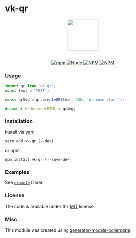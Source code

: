# vk-qr
<div align="center">
  <a href="https://github.com/VKCOM/vk-qr">
    <img width="100" height="100" src="https://pp.userapi.com/c854128/v854128442/183a0/rtZx2fxUV4w.jpg">
  </a>
  <br>
  <br>

  [![npm][npm]][npm-url]
  ![Node](https://img.shields.io/node/v/vk-qr.svg?style=flat-square)
[![NPM](https://img.shields.io/npm/v/vk-qr.svg?style=flat-square)](https://www.npmjs.com/package/vk-qr)
[![NPM](https://img.shields.io/npm/dt/vk-qr.svg?style=flat-square)](https://www.npmjs.com/package/vk-qr)

</div>

### Usage

```js
import qr from 'vk-qr';
const text = 'TEST';

const qrSvg = qr.createQR(text, 256, 'qr-code-class');

document.body.innerHTML = qrSvg;
```

### Installation

Install via [yarn](https://github.com/yarnpkg/yarn)

	yarn add vk-qr (--dev)

or npm

	npm install vk-qr (--save-dev)


### Examples

See [`example`](example/script.js) folder.

### License

The code is available under the [MIT](LICENSE) license.

### Misc

This module was created using [generator-module-boilerplate](https://github.com/duivvv/generator-module-boilerplate).


[npm]: https://img.shields.io/npm/v/@vkontakte/vk-qr.svg
[npm-url]: https://npmjs.com/package/@vkontakte/vk-qr